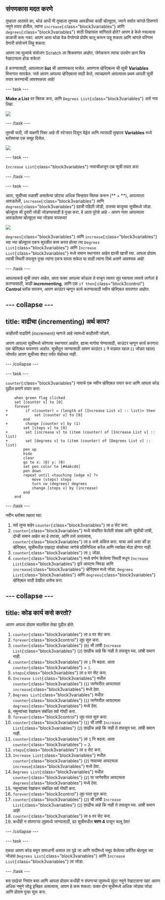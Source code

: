 ## संगणकास मदत करणे

तुम्हाला आठवते का, थोडं आधी मी तुम्हाला तुमच्या आवडीच्या काही व्हॅल्यूएस, ज्याने सर्वात चांगले दिसणारे नमुने तयार होतील, त्यांना `increase`{:class="block3variables"} आणि `degrees`{:class="block3variables"} साठी लिहायला सांगितले होते? आपण हे केले नसल्यास काळजी करू नका: आपण आता थोडा वेळ वेगवेगळे प्रोग्रॅम चालू करून पाहू शकता आणि चांगले परिणाम देणारी संयोजने लिहू शकता.

आपण त्या मूल्यांचे संयोजन Scratch ला शिकवणार आहोत, जेणेकरून त्यांचा उपयोग छान चित्र रेखाटायला होऊ शकेल!

हे करण्यासाठी, आपल्याला **list** ची आवश्यकता भासेल. आपणास व्हेरिएबल्स ची सूची **Variables** विभागात सापडेल. जसे आपण आपल्या व्हेरिएबल्स साठी केले, त्याचप्रमाणे आपल्याला प्रथम आपली सूची तयार करण्याची आवश्यकता आहे!

\--- task \---

**Make a List** वर क्लिक करा, आणि `Degrees List`{:class="block3variables"} असे नाव लिहा.

![](images/makeAList.png)

\--- /task \---

तुमची यादी, जी याक्षणी रिक्त आहे ती स्टेजवर दिसून येईल आणि त्यासाठी तुम्हाला **Variables** मध्ये ब्लॉक्सचा एक समूह दिसेल.

![](images/listBlocks.png)

\--- task \---

`Increase List`{:class="block3variables"} नावाचीअजून एक सूची तयार करा

\--- /task \---

\--- task \---

आता, सूचीच्या तळाशी असलेल्या छोट्या अधिक चिन्हावर क्लिक करून (** + **), आपल्याला आवडलेली, `increase`{:class="block3variables"} आणि `degrees`{:class="block3variables"} ह्याची पहिली जोडी, उजव्या बाजूच्या सूचीमध्ये जोडा. व्हॅल्यूएस ची दुसरी जोडी जोडण्यासाठी हे पुन्हा करा. हे आता पुरेसे आहे - आपण नंतर आपल्याला आवडलेल्या व्हॅल्यूएस च्या जोड्या वापरूया!

![](images/helping2.png)

`degrees`{:class="block3variables"} आणि `increase`{:class="block3variables"} च्या ज्या व्हॅल्यूएस एकत्र सुरळीत काम करत होत्या त्या `Degrees List`{:class="block3variables"} आणि `Increase List`{:class="block3variables"} मध्ये समान स्थानावर आहेत ह्याची खात्री घ्या. आपला प्रोग्राम त्यांची स्थिती तपासून पुन्हा त्यांना एकत्र वापरू शकेल या साठी त्यांना तिथे असणे आवश्यक आहे!

\--- /task \---

आपल्याकडे सूची तयार आहेत, आता फक्त आपल्या कोडला ते वाचून त्यावर लूप घ्यायला लावावे लागेल! हे करण्यासाठी, काही **incrementing**, आणि एक `if then`{:class="block3control"} **Control** ब्लॉक वापरुन, आपण काउंटर म्हणून कार्य करण्यासाठी नवीन व्हेरिएबल वापरणार आहोत.

## \--- collapse \---

## title: वाढीचा (incrementing) अर्थ काय?

काहीतरी वाढविणे (increment) म्हणजे आहे त्यामध्ये काहीतरी जोडणे.

आपण आपल्या सूचीमध्ये कोणत्या स्थानावर आहोत, ह्याचा मागोवा घेण्यासाठी, काउंटर म्हणून कार्य करणारा एक व्हेरिएबल वापरणार आहोत. सूचीतून जाण्यासाठी आपण काउंटर `1` ने वाढवत रहाल (`1` जोडत रहाल) जोपर्यंत आपण सूचीच्या शेवट पर्यंत पोहोचत नाही.

\--- /collapse \---

\--- task \---

`counter`{:class="block3variables"} नावाचे एक नवीन व्हेरिएबल तयार करा आणि आपला कोड पुढील प्रमाणे तयार करा:

```blocks3
    when green flag clicked
    set [counter v] to [0]
    forever 
+        if <(counter) = (length of [Increase List v] :: list)> then 
+            set [counter v] to [0]
        end
+        change [counter v] by (1)
        set [steps v] to [0]
+        set [increase v] to (item (counter) of [Increase List v] :: list)
+        set [degrees v] to (item (counter) of [Degrees List v] :: list)
        pen up
        hide
        clear
        go to x: (0) y: (0)
        set pen color to [#4a6cd4]
        pen down
        repeat until <touching [edge v] ?> 
            move (steps) steps
            turn cw (degrees) degrees
            change [steps v] by (increase)
        end
    end
```

\--- /task \---

नवीन ब्लॉक्स लक्षात घ्या:

1. सर्व लूप्स बाहेर `counter`{:class="block3variables"} ला `0` सेट करा.
2. `counter`{:class="block3variables"} मध्ये संचयित केलेली संख्या आणि सूचीची लांबी, दोन्ही समान आहेत का हे तपासा, आणि तसे असल्यास, `counter`{:class="block3variables"} ला `0` असे अंकित करा. याचा अर्थ असा की हा व्हेरिएबल, सूचीमधील एखाद्या संख्येच्या जागेचे प्रतिनिधित्व करेल आणि त्यापेक्षा मोठा होणार नाही.
3. `counter`{:class="block3variables"} ला `1` जोडा.
4. `counter`{:class="block3variables"} मध्ये वर्णन केलेल्या स्थिती मधून `Increase List`{:class="block3variables"} द्वारे आयटम निवडा आणि `increase`{:class="block3variables"} व्हेरिएबल मध्ये जोडा. `Degrees List`{:class="block3variables"} आणि `degrees`{:class="block3variables"} व्हेरिएबल साठी देखील असेच करा.

## \--- collapse \---

## title: कोड कार्य कसे करतो?

आपण आपला प्रोग्राम चालविता तेव्हा पुढील होते:

1. `counter`{:class="block3variables"} ला `0` वर सेट करा.
2. `forever`{:class="block3control"} लूप सुरु करा.
3. `counter`{:class="block3variables"} (`0`) ची लांबी `Increase List`{:class="block3variables"} (`2`) एवढीच आहे कि नाही ते तपासून घ्या. लांबी समान नाही.
4. `counter`{:class="block3variables"} ला `1` नि बदला. आता `counter`{:class="block3variables"} = `1`.
5. `steps`{:class="block3variables"} ला `0` वर सेट करा.
6. `Increase List`{:class="block3variables"} मधील `counter`{:class="block3variables"} (`1`) जागेवरील आयटमला `increase`{:class="block3variables"} मध्ये ठेवा.
7. `Degrees List`{:class="block3variables"} मधील `counter`{:class="block3variables"} (`1`) जागेवरील आयटमला `degrees`{:class="block3variables"} मध्ये ठेवा.
8. नमुन्यांच्या रेखांकन संबंधित सर्व गोष्टी करा.
9. `forever`{:class="block3control"} लूप परत सुरु करा:
10. `counter`{:class="block3variables"} (`1`) ची लांबी `Increase List`{:class="block3variables"} (`2`) एवढीच आहे कि नाही ते तपासून घ्या. लांबी समान नाही.
11. `counter`{:class="block3variables"} ला `1` नि बदला. आता `counter`{:class="block3variables"} = `2`.
12. `steps`{:class="block3variables"} ला `0` सेट करा.
13. `Increase List`{:class="block3variables"} मधील `counter`{:class="block3variables"} (`2`) नावाच्या आयटमला `increase`{:class="block3variables"} मध्ये ठेवा.
14. `Degrees List`{:class="block3variables"} मधील `counter`{:class="block3variables"} (`2`) या जागेवरील आयटमला `degrees`{:class="block3variables"} मध्ये ठेवा.
15. नमुन्यांच्या रेखांकन संबंधित सर्व गोष्टी करा.
16. `forever`{:class="block3control"} लूप परत सुरु करा:
17. `counter`{:class="block3variables"} (`2`) ची लांबी `Increase List`{:class="block3variables"} (`2`) एवढीच आहे कि नाही ते तपासून घ्या. लांबी समान आहे!
18. `counter`{:class="block3variables"} ला `0` वर सेट करा.
19. कधीही न संपणार्‍या लूपमध्ये जाण्यासाठी, ह्या सूचीमधील **चरण 4** पासून चालू ठेवा!

\--- /collapse \---

\--- task \---

एकदा आपण कोड बघून समाधानी असाल तर पुढे जा आणि यादीमध्ये नमूद केलेल्या उर्वरित व्हेल्यूस च्या जोड्या `Degrees List`{:class="block3variables"} आणि `Increase List`{:class="block3variables"} ला जोडा.

\--- /task \---

बस एवढेच! निवांत बसा आणि आपला प्रोग्राम कधीही न संपणार्‍या लूपमध्ये सुंदर नमुने रेखाटताना पहा! आपण अधिक नमुने जोडू इच्छित असल्यास, आपण हे करू शकता: फक्त दोन सूचीमध्ये अधिक जोड्या जोडा आणि प्रोग्राम पुन्हा सुरू करा.